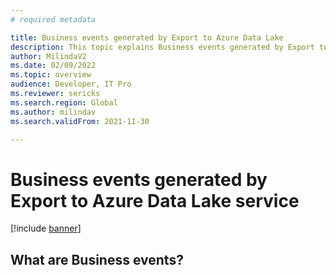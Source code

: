 ```yaml
---
# required metadata

title: Business events generated by Export to Azure Data Lake 
description: This topic explains Business events generated by Export to Data lake add-in in Finance and Operations.
author: MilindaV2
ms.date: 02/09/2022
ms.topic: overview
audience: Developer, IT Pro
ms.reviewer: sericks
ms.search.region: Global
ms.author: milindav
ms.search.validFrom: 2021-11-30

---
```


# Business events generated by Export to Azure Data Lake service

[!include [banner](../includes/banner.md)]

## What are Business events?

